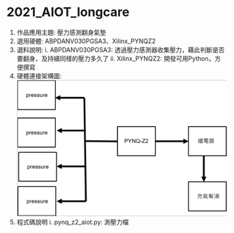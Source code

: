 # 2021_AIOT_longcare
1. 作品應用主題: 壓力感測翻身氣墊
2. 選用硬體: ABPDANV030PGSA3、Xilinx_PYNQZ2
3. 選料說明:
    i. ABPDANV030PGSA3: 透過壓力感測器收集壓力，藉此判斷是否要翻身，及持續同樣的壓力多久了
    ii. Xilinx_PYNQZ2: 開發可用Python，方便撰寫
4. 硬體連接架構圖:
![image](https://github.com/Yuuuuuuuuuuan/2021_AIOT_longcare/blob/main/hardware_connection.png)
5. 程式碼說明
    i. pynq_z2_aiot.py: 測壓力檔
